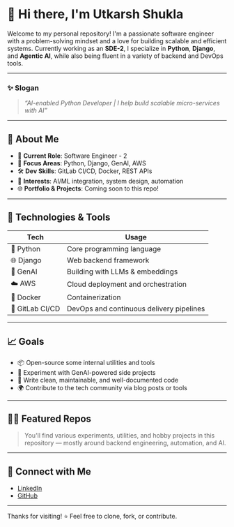 # 👋 Hi there, I'm Utkarsh Shukla

Welcome to my personal repository! I'm a passionate software engineer with a problem-solving mindset and a love for building scalable and efficient systems. Currently working as an **SDE-2**, I specialize in **Python**, **Django**, and **Agentic AI**, while also being fluent in a variety of backend and DevOps tools.

---

### ✨ Slogan

> _“AI-enabled Python Developer | I help build scalable micro-services with AI”_

---

## 🚀 About Me

- 💼 **Current Role**: Software Engineer - 2  
- 🧠 **Focus Areas**: Python, Django, GenAI, AWS  
- 🛠️ **Dev Skills**: GitLab CI/CD, Docker, REST APIs  
- 🤖 **Interests**: AI/ML integration, system design, automation  
- 🌐 **Portfolio & Projects**: Coming soon to this repo!

---

## 🧰 Technologies & Tools

| Tech | Usage |
|------|-------|
| 🐍 Python | Core programming language |
| 🌐 Django | Web backend framework |
| 🧠 GenAI | Building with LLMs & embeddings |
| ☁️ AWS | Cloud deployment and orchestration |
| 🐳 Docker | Containerization |
| 🔁 GitLab CI/CD | DevOps and continuous delivery pipelines |

---

## 📈 Goals

- 📦 Open-source some internal utilities and tools
- 🧪 Experiment with GenAI-powered side projects
- 💬 Write clean, maintainable, and well-documented code
- 🌍 Contribute to the tech community via blog posts or tools

---

## 🧑‍💻 Featured Repos

> You'll find various experiments, utilities, and hobby projects in this repository — mostly around backend engineering, automation, and AI.

---

## 🔗 Connect with Me

- [LinkedIn](https://www.linkedin.com/in/link-us)
- [GitHub](https://github.com/curio-us-dev)

---

Thanks for visiting! ⭐️ Feel free to clone, fork, or contribute.
